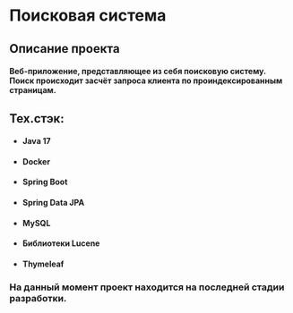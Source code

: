<h1 class="mb-3 mt-3 text-3xl font-normal first:mt-3">Поисковая система</h1>
<h2 class="mb-2 mt-6 text-lg first:mt-3">Описание проекта</h2>
<h4 class="mb-2 mt-6 text-lg first:mt-3">Веб-приложение, представляющее из себя поисковую систему. Поиск происходит засчёт запроса клиента по проиндексированным страницам.</h4>
<h2 class="mb-2 mt-6 text-lg first:mt-3">Тех.стэк:</h2>
<ul class="list-disc pl-8">
<li index="0"><h4>Java 17</h4></li>
<li index="1"><h4>Docker</h4></li>
<li index="2"><h4>Spring Boot</h4></li>
<li index="2"><h4>Spring Data JPA</h4></li>
<li index="2"><h4>MySQL</h4></li>
<li index="2"><h4>Библиотеки Lucene</h4></li>
<li index="2"><h4>Thymeleaf</h4></li>
</ul>
<h3 class="mb-2 mt-6 text-lg first:mt-3">На данный момент проект находится на последней стадии разработки.</h3>
